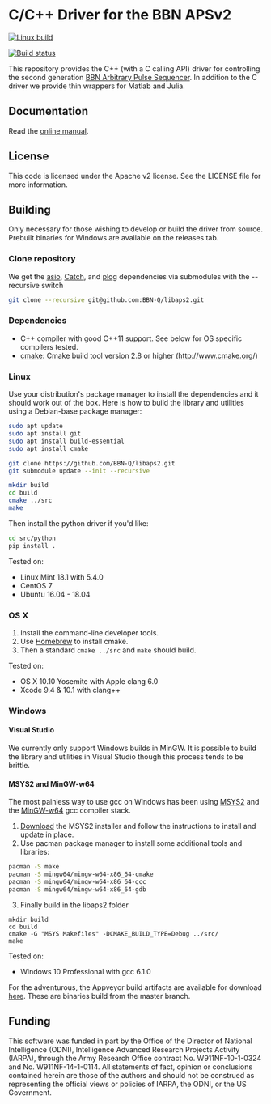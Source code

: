 C/C++ Driver for the BBN APSv2
===============================
[![Linux build](https://github.com/BBN-Q/libaps2/workflows/CMake/badge.svg)](https://github.com/BBN-Q/libaps2/actions)

[![Build status](https://ci.appveyor.com/api/projects/status/lac52m1815be9a19?svg=true)](https://ci.appveyor.com/project/matthewware/libaps2)

This repository provides the C++ (with a C calling API) driver for controlling the second generation [BBN Arbitrary Pulse Sequencer](https://www.raytheon.com/sites/default/files/capabilities/rtnwcm/groups/public/documents/content/aps-datasheet.pdf).  In addition to the C driver we provide thin wrappers for Matlab and Julia.  

Documentation
-------------
Read the [online manual](http://libaps2.readthedocs.io/).

License
-------------
This code is licensed under the Apache v2 license.  See the LICENSE file for more information.

Building
------------
Only necessary for those wishing to develop or build the driver from source.
Prebuilt binaries for Windows are available on the releases tab.

### Clone repository
We get the [asio](http://think-async.com/Asio), [Catch](https://github.com/catchorg/Catch2), and 
[plog](https://github.com/SergiusTheBest/plog) dependencies via submodules with the --recursive switch

  ```bash
  git clone --recursive git@github.com:BBN-Q/libaps2.git
  ```

### Dependencies

* C++ compiler with good C++11 support. See below for OS specific compilers tested.
* [cmake](http://www.cmake.org/): Cmake build tool version 2.8 or higher (http://www.cmake.org/)

### Linux
Use your distribution's package manager to install the dependencies and it should work out of the box.  Here is how to build the library and utilities using a Debian-base package manager:

  ```bash
  sudo apt update
  sudo apt install git
  sudo apt install build-essential
  sudo apt install cmake
  
  git clone https://github.com/BBN-Q/libaps2.git
  git submodule update --init --recursive
  
  mkdir build
  cd build
  cmake ../src
  make
  ```
Then install the python driver if you'd like:

  ```bash
  cd src/python
  pip install .
  ```
  
Tested on:
* Linux Mint 18.1 with 5.4.0
* CentOS 7
* Ubuntu 16.04 - 18.04

### OS X
1. Install the command-line developer tools.
2. Use [Homebrew](http://brew.sh/) to install cmake.
3. Then a standard ``cmake ../src`` and ``make`` should build.

Tested on:
* OS X 10.10 Yosemite with Apple clang 6.0
* Xcode 9.4 & 10.1 with clang++

### Windows

#### Visual Studio

We currently only support Windows builds in MinGW.  It is possible to build the library and utilities in Visual Studio though this process tends to be brittle.

#### MSYS2 and MinGW-w64

The most painless way to use gcc on Windows has been using
[MSYS2](http://sourceforge.net/projects/msys2/) and the
[MinGW-w64](http://mingw-w64.sourceforge.net/) gcc compiler stack.

1. [Download](http://msys2.github.io/) the MSYS2 installer and follow the instructions to install and update in place.
2. Use pacman package manager to install some additional tools and libraries:

  ```bash
  pacman -S make
  pacman -S mingw64/mingw-w64-x86_64-cmake
  pacman -S mingw64/mingw-w64-x86_64-gcc
  pacman -S mingw64/mingw-w64-x86_64-gdb
  ```
3. Finally build in the libaps2 folder

  ```
  mkdir build
  cd build
  cmake -G "MSYS Makefiles" -DCMAKE_BUILD_TYPE=Debug ../src/
  make
  ```

Tested on:
* Windows 10 Professional with gcc 6.1.0

For the adventurous, the Appveyor build artifacts are available for download
 [here](https://ci.appveyor.com/api/projects/matthewware/libaps2/artifacts/build/Release.zip).  These are binaries build from the master branch.

## Funding

This software was funded in part by the Office of the Director of National
Intelligence (ODNI), Intelligence Advanced Research Projects Activity (IARPA),
through the Army Research Office contract No. W911NF-10-1-0324 and No.
W911NF-14-1-0114. All statements of fact, opinion or conclusions contained
herein are those of the authors and should not be construed as representing the
official views or policies of IARPA, the ODNI, or the US Government.
